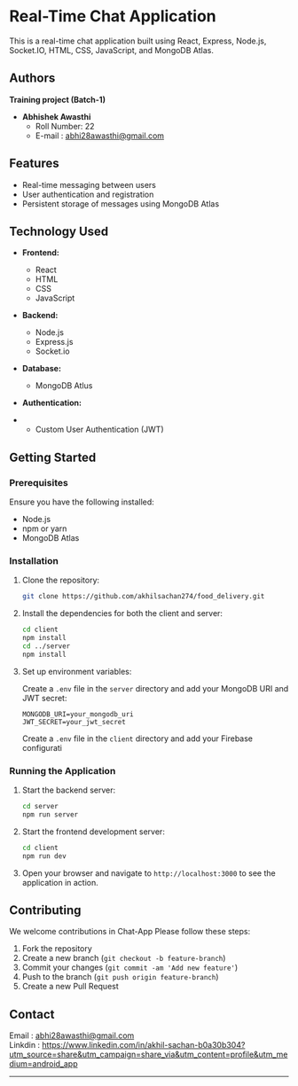 # Real-Time Chat Application

This is a real-time chat application built using React, Express, Node.js, Socket.IO, HTML, CSS, JavaScript, and MongoDB Atlas.


## Authors
   **Training project (Batch-1)**

- **Abhishek Awasthi**
  - Roll Number: 22
  - E-mail : abhi28awasthi@gmail.com

## Features

- Real-time messaging between users
- User authentication and registration
- Persistent storage of messages using MongoDB Atlas

## Technology Used

- **Frontend:**
  - React
  - HTML
  - CSS 
  - JavaScript
  
  

- **Backend:**
  - Node.js
  - Express.js
  - Socket.io

- **Database:**
  - MongoDB Atlus

- **Authentication:**
- 
  - Custom User Authentication (JWT)

## Getting Started

### Prerequisites

Ensure you have the following installed:

- Node.js
- npm or yarn
- MongoDB Atlas


### Installation

1. Clone the repository:
   ```bash
   git clone https://github.com/akhilsachan274/food_delivery.git
   ```

2. Install the dependencies for both the client and server:
   ```bash
   cd client
   npm install
   cd ../server
   npm install
   ```

3. Set up environment variables:

   Create a `.env` file in the `server` directory and add your MongoDB URI and JWT secret:

   ```plaintext
   MONGODB_URI=your_mongodb_uri
   JWT_SECRET=your_jwt_secret
   ```

   Create a `.env` file in the `client` directory and add your Firebase configurati

### Running the Application

1. Start the backend server:
   ```bash
   cd server
   npm run server
   ```

2. Start the frontend development server:
   ```bash
   cd client
   npm run dev
   ```

3. Open your browser and navigate to `http://localhost:3000` to see the application in action.

## Contributing

We welcome contributions in Chat-App Please follow these steps:

1. Fork the repository
2. Create a new branch (`git checkout -b feature-branch`)
3. Commit your changes (`git commit -am 'Add new feature'`)
4. Push to the branch (`git push origin feature-branch`)
5. Create a new Pull Request


## Contact
 Email : abhi28awasthi@gmail.com
 <br/>
 Linkdin : https://www.linkedin.com/in/akhil-sachan-b0a30b304?utm_source=share&utm_campaign=share_via&utm_content=profile&utm_medium=android_app



---
